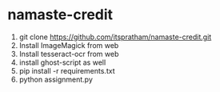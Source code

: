 # namaste-credit
1. git clone https://github.com/itspratham/namaste-credit.git
2. Install ImageMagick from web
3. Install tesseract-ocr from web
4. install ghost-script as well
5. pip install -r requirements.txt
6. python assignment.py

